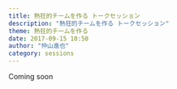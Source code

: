 ```yaml
---
title: 熱狂的チームを作る トークセッション
description: "熱狂的チームを作る トークセッション"
theme: 熱狂的チームを作る
date: 2017-09-15 10:50
author: "仲山進也"
category: sessions
---
```

Coming soon
